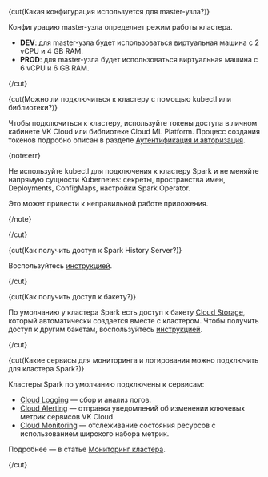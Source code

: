 
{cut(Какая конфигурация используется для master-узла?)}

Конфигурацию master-узла определяет режим работы кластера.

- **DEV**: для master-узла будет использоваться виртуальная машина с 2 vCPU и 4 GB RAM.
- **PROD**: для master-узла будет использоваться виртуальная машина с 6 vCPU и 6 GB RAM.

{/cut}

{cut(Можно ли подключиться к кластеру с помощью kubectl или библиотеки?)}

Чтобы подключиться к кластеру, используйте токены доступа в личном кабинете VK Cloud или библиотеке Cloud ML Platform. Процесс создания токенов подробно описан в разделе [Аутентификация и авторизация](/ru/ml/spark-to-k8s/ml-platform-library/authz).

{note:err}

Не используйте kubectl для подключения к кластеру Spark и не меняйте напрямую сущности Kubernetes: секреты, пространства имен, Deployments, ConfigMaps, настройки Spark Operator.

Это может привести к неправильной работе приложения.

{/note}

{/cut}

{cut(Как получить доступ к Spark History Server?)}

Воспользуйтесь [инструкцией](/ru/ml/spark-to-k8s/monitoring#ispolzovanie_spark_history_server).

{/cut}

{cut(Как получить доступ к бакету?)}

По умолчанию у кластера Spark есть доступ к бакету [Cloud Storage](/ru/storage/s3), который автоматически создается вместе с кластером. Чтобы получить доступ к другим бакетам, воспользуйтесь [инструкцией](/ru/ml/spark-to-k8s/instructions/buckets).

{/cut}

{cut(Какие сервисы для мониторинга и логирования можно подключить для кластера Spark?)}

Кластеры Spark по умолчанию подключены к сервисам:

- [Cloud Logging](/ru/monitoring-services/logging) — сбор и анализ логов.
- [Cloud Alerting](/ru/monitoring-services/alerting) — отправка уведомлений об изменении ключевых метрик сервисов VK Cloud.
- [Cloud Monitoring](/ru/monitoring-services/monitoring) — отслеживание состояния ресурсов с использованием широкого набора метрик.

Подробнее — в статье [Мониторинг кластера](/ru/ml/spark-to-k8s/monitoring).

{/cut}
